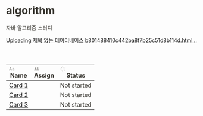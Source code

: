 # algorithm
자바 알고리즘 스터디

[Uploading 제목 없는 데이터베이스 b801488410c442ba8f7b25c51d8b114d.html…]()<html><head><meta http-equiv="Content-Type" content="text/html; charset=utf-8"/><title>제목 없는 데이터베이스</title><style>
/* cspell:disable-file */
/* webkit printing magic: print all background colors */
html {
	-webkit-print-color-adjust: exact;
}
* {
	box-sizing: border-box;
	-webkit-print-color-adjust: exact;
}

html,
body {
	margin: 0;
	padding: 0;
}
@media only screen {
	body {
		margin: 2em auto;
		max-width: 900px;
		color: rgb(55, 53, 47);
	}
}

body {
	line-height: 1.5;
	white-space: pre-wrap;
}

a,
a.visited {
	color: inherit;
	text-decoration: underline;
}

.pdf-relative-link-path {
	font-size: 80%;
	color: #444;
}

h1,
h2,
h3 {
	letter-spacing: -0.01em;
	line-height: 1.2;
	font-weight: 600;
	margin-bottom: 0;
}

.page-title {
	font-size: 2.5rem;
	font-weight: 700;
	margin-top: 0;
	margin-bottom: 0.75em;
}

h1 {
	font-size: 1.875rem;
	margin-top: 1.875rem;
}

h2 {
	font-size: 1.5rem;
	margin-top: 1.5rem;
}

h3 {
	font-size: 1.25rem;
	margin-top: 1.25rem;
}

.source {
	border: 1px solid #ddd;
	border-radius: 3px;
	padding: 1.5em;
	word-break: break-all;
}

.callout {
	border-radius: 3px;
	padding: 1rem;
}

figure {
	margin: 1.25em 0;
	page-break-inside: avoid;
}

figcaption {
	opacity: 0.5;
	font-size: 85%;
	margin-top: 0.5em;
}

mark {
	background-color: transparent;
}

.indented {
	padding-left: 1.5em;
}

hr {
	background: transparent;
	display: block;
	width: 100%;
	height: 1px;
	visibility: visible;
	border: none;
	border-bottom: 1px solid rgba(55, 53, 47, 0.09);
}

img {
	max-width: 100%;
}

@media only print {
	img {
		max-height: 100vh;
		object-fit: contain;
	}
}

@page {
	margin: 1in;
}

.collection-content {
	font-size: 0.875rem;
}

.column-list {
	display: flex;
	justify-content: space-between;
}

.column {
	padding: 0 1em;
}

.column:first-child {
	padding-left: 0;
}

.column:last-child {
	padding-right: 0;
}

.table_of_contents-item {
	display: block;
	font-size: 0.875rem;
	line-height: 1.3;
	padding: 0.125rem;
}

.table_of_contents-indent-1 {
	margin-left: 1.5rem;
}

.table_of_contents-indent-2 {
	margin-left: 3rem;
}

.table_of_contents-indent-3 {
	margin-left: 4.5rem;
}

.table_of_contents-link {
	text-decoration: none;
	opacity: 0.7;
	border-bottom: 1px solid rgba(55, 53, 47, 0.18);
}

table,
th,
td {
	border: 1px solid rgba(55, 53, 47, 0.09);
	border-collapse: collapse;
}

table {
	border-left: none;
	border-right: none;
}

th,
td {
	font-weight: normal;
	padding: 0.25em 0.5em;
	line-height: 1.5;
	min-height: 1.5em;
	text-align: left;
}

th {
	color: rgba(55, 53, 47, 0.6);
}

ol,
ul {
	margin: 0;
	margin-block-start: 0.6em;
	margin-block-end: 0.6em;
}

li > ol:first-child,
li > ul:first-child {
	margin-block-start: 0.6em;
}

ul > li {
	list-style: disc;
}

ul.to-do-list {
	padding-inline-start: 0;
}

ul.to-do-list > li {
	list-style: none;
}

.to-do-children-checked {
	text-decoration: line-through;
	opacity: 0.375;
}

ul.toggle > li {
	list-style: none;
}

ul {
	padding-inline-start: 1.7em;
}

ul > li {
	padding-left: 0.1em;
}

ol {
	padding-inline-start: 1.6em;
}

ol > li {
	padding-left: 0.2em;
}

.mono ol {
	padding-inline-start: 2em;
}

.mono ol > li {
	text-indent: -0.4em;
}

.toggle {
	padding-inline-start: 0em;
	list-style-type: none;
}

/* Indent toggle children */
.toggle > li > details {
	padding-left: 1.7em;
}

.toggle > li > details > summary {
	margin-left: -1.1em;
}

.selected-value {
	display: inline-block;
	padding: 0 0.5em;
	background: rgba(206, 205, 202, 0.5);
	border-radius: 3px;
	margin-right: 0.5em;
	margin-top: 0.3em;
	margin-bottom: 0.3em;
	white-space: nowrap;
}

.collection-title {
	display: inline-block;
	margin-right: 1em;
}

.page-description {
    margin-bottom: 2em;
}

.simple-table {
	margin-top: 1em;
	font-size: 0.875rem;
	empty-cells: show;
}
.simple-table td {
	height: 29px;
	min-width: 120px;
}

.simple-table th {
	height: 29px;
	min-width: 120px;
}

.simple-table-header-color {
	background: rgb(247, 246, 243);
	color: black;
}
.simple-table-header {
	font-weight: 500;
}

time {
	opacity: 0.5;
}

.icon {
	display: inline-block;
	max-width: 1.2em;
	max-height: 1.2em;
	text-decoration: none;
	vertical-align: text-bottom;
	margin-right: 0.5em;
}

img.icon {
	border-radius: 3px;
}

.user-icon {
	width: 1.5em;
	height: 1.5em;
	border-radius: 100%;
	margin-right: 0.5rem;
}

.user-icon-inner {
	font-size: 0.8em;
}

.text-icon {
	border: 1px solid #000;
	text-align: center;
}

.page-cover-image {
	display: block;
	object-fit: cover;
	width: 100%;
	max-height: 30vh;
}

.page-header-icon {
	font-size: 3rem;
	margin-bottom: 1rem;
}

.page-header-icon-with-cover {
	margin-top: -0.72em;
	margin-left: 0.07em;
}

.page-header-icon img {
	border-radius: 3px;
}

.link-to-page {
	margin: 1em 0;
	padding: 0;
	border: none;
	font-weight: 500;
}

p > .user {
	opacity: 0.5;
}

td > .user,
td > time {
	white-space: nowrap;
}

input[type="checkbox"] {
	transform: scale(1.5);
	margin-right: 0.6em;
	vertical-align: middle;
}

p {
	margin-top: 0.5em;
	margin-bottom: 0.5em;
}

.image {
	border: none;
	margin: 1.5em 0;
	padding: 0;
	border-radius: 0;
	text-align: center;
}

.code,
code {
	background: rgba(135, 131, 120, 0.15);
	border-radius: 3px;
	padding: 0.2em 0.4em;
	border-radius: 3px;
	font-size: 85%;
	tab-size: 2;
}

code {
	color: #eb5757;
}

.code {
	padding: 1.5em 1em;
}

.code-wrap {
	white-space: pre-wrap;
	word-break: break-all;
}

.code > code {
	background: none;
	padding: 0;
	font-size: 100%;
	color: inherit;
}

blockquote {
	font-size: 1.25em;
	margin: 1em 0;
	padding-left: 1em;
	border-left: 3px solid rgb(55, 53, 47);
}

.bookmark {
	text-decoration: none;
	max-height: 8em;
	padding: 0;
	display: flex;
	width: 100%;
	align-items: stretch;
}

.bookmark-title {
	font-size: 0.85em;
	overflow: hidden;
	text-overflow: ellipsis;
	height: 1.75em;
	white-space: nowrap;
}

.bookmark-text {
	display: flex;
	flex-direction: column;
}

.bookmark-info {
	flex: 4 1 180px;
	padding: 12px 14px 14px;
	display: flex;
	flex-direction: column;
	justify-content: space-between;
}

.bookmark-image {
	width: 33%;
	flex: 1 1 180px;
	display: block;
	position: relative;
	object-fit: cover;
	border-radius: 1px;
}

.bookmark-description {
	color: rgba(55, 53, 47, 0.6);
	font-size: 0.75em;
	overflow: hidden;
	max-height: 4.5em;
	word-break: break-word;
}

.bookmark-href {
	font-size: 0.75em;
	margin-top: 0.25em;
}

.sans { font-family: ui-sans-serif, -apple-system, BlinkMacSystemFont, "Segoe UI", Helvetica, "Apple Color Emoji", Arial, sans-serif, "Segoe UI Emoji", "Segoe UI Symbol"; }
.code { font-family: "SFMono-Regular", Menlo, Consolas, "PT Mono", "Liberation Mono", Courier, monospace; }
.serif { font-family: Lyon-Text, Georgia, ui-serif, serif; }
.mono { font-family: iawriter-mono, Nitti, Menlo, Courier, monospace; }
.pdf .sans { font-family: Inter, ui-sans-serif, -apple-system, BlinkMacSystemFont, "Segoe UI", Helvetica, "Apple Color Emoji", Arial, sans-serif, "Segoe UI Emoji", "Segoe UI Symbol", 'Twemoji', 'Noto Color Emoji', 'Noto Sans CJK JP'; }
.pdf:lang(zh-CN) .sans { font-family: Inter, ui-sans-serif, -apple-system, BlinkMacSystemFont, "Segoe UI", Helvetica, "Apple Color Emoji", Arial, sans-serif, "Segoe UI Emoji", "Segoe UI Symbol", 'Twemoji', 'Noto Color Emoji', 'Noto Sans CJK SC'; }
.pdf:lang(zh-TW) .sans { font-family: Inter, ui-sans-serif, -apple-system, BlinkMacSystemFont, "Segoe UI", Helvetica, "Apple Color Emoji", Arial, sans-serif, "Segoe UI Emoji", "Segoe UI Symbol", 'Twemoji', 'Noto Color Emoji', 'Noto Sans CJK TC'; }
.pdf:lang(ko-KR) .sans { font-family: Inter, ui-sans-serif, -apple-system, BlinkMacSystemFont, "Segoe UI", Helvetica, "Apple Color Emoji", Arial, sans-serif, "Segoe UI Emoji", "Segoe UI Symbol", 'Twemoji', 'Noto Color Emoji', 'Noto Sans CJK KR'; }
.pdf .code { font-family: Source Code Pro, "SFMono-Regular", Menlo, Consolas, "PT Mono", "Liberation Mono", Courier, monospace, 'Twemoji', 'Noto Color Emoji', 'Noto Sans Mono CJK JP'; }
.pdf:lang(zh-CN) .code { font-family: Source Code Pro, "SFMono-Regular", Menlo, Consolas, "PT Mono", "Liberation Mono", Courier, monospace, 'Twemoji', 'Noto Color Emoji', 'Noto Sans Mono CJK SC'; }
.pdf:lang(zh-TW) .code { font-family: Source Code Pro, "SFMono-Regular", Menlo, Consolas, "PT Mono", "Liberation Mono", Courier, monospace, 'Twemoji', 'Noto Color Emoji', 'Noto Sans Mono CJK TC'; }
.pdf:lang(ko-KR) .code { font-family: Source Code Pro, "SFMono-Regular", Menlo, Consolas, "PT Mono", "Liberation Mono", Courier, monospace, 'Twemoji', 'Noto Color Emoji', 'Noto Sans Mono CJK KR'; }
.pdf .serif { font-family: PT Serif, Lyon-Text, Georgia, ui-serif, serif, 'Twemoji', 'Noto Color Emoji', 'Noto Serif CJK JP'; }
.pdf:lang(zh-CN) .serif { font-family: PT Serif, Lyon-Text, Georgia, ui-serif, serif, 'Twemoji', 'Noto Color Emoji', 'Noto Serif CJK SC'; }
.pdf:lang(zh-TW) .serif { font-family: PT Serif, Lyon-Text, Georgia, ui-serif, serif, 'Twemoji', 'Noto Color Emoji', 'Noto Serif CJK TC'; }
.pdf:lang(ko-KR) .serif { font-family: PT Serif, Lyon-Text, Georgia, ui-serif, serif, 'Twemoji', 'Noto Color Emoji', 'Noto Serif CJK KR'; }
.pdf .mono { font-family: PT Mono, iawriter-mono, Nitti, Menlo, Courier, monospace, 'Twemoji', 'Noto Color Emoji', 'Noto Sans Mono CJK JP'; }
.pdf:lang(zh-CN) .mono { font-family: PT Mono, iawriter-mono, Nitti, Menlo, Courier, monospace, 'Twemoji', 'Noto Color Emoji', 'Noto Sans Mono CJK SC'; }
.pdf:lang(zh-TW) .mono { font-family: PT Mono, iawriter-mono, Nitti, Menlo, Courier, monospace, 'Twemoji', 'Noto Color Emoji', 'Noto Sans Mono CJK TC'; }
.pdf:lang(ko-KR) .mono { font-family: PT Mono, iawriter-mono, Nitti, Menlo, Courier, monospace, 'Twemoji', 'Noto Color Emoji', 'Noto Sans Mono CJK KR'; }
.highlight-default {
	color: rgba(55, 53, 47, 1);
}
.highlight-gray {
	color: rgba(120, 119, 116, 1);
	fill: rgba(120, 119, 116, 1);
}
.highlight-brown {
	color: rgba(159, 107, 83, 1);
	fill: rgba(159, 107, 83, 1);
}
.highlight-orange {
	color: rgba(217, 115, 13, 1);
	fill: rgba(217, 115, 13, 1);
}
.highlight-yellow {
	color: rgba(203, 145, 47, 1);
	fill: rgba(203, 145, 47, 1);
}
.highlight-teal {
	color: rgba(68, 131, 97, 1);
	fill: rgba(68, 131, 97, 1);
}
.highlight-blue {
	color: rgba(51, 126, 169, 1);
	fill: rgba(51, 126, 169, 1);
}
.highlight-purple {
	color: rgba(144, 101, 176, 1);
	fill: rgba(144, 101, 176, 1);
}
.highlight-pink {
	color: rgba(193, 76, 138, 1);
	fill: rgba(193, 76, 138, 1);
}
.highlight-red {
	color: rgba(212, 76, 71, 1);
	fill: rgba(212, 76, 71, 1);
}
.highlight-gray_background {
	background: rgba(241, 241, 239, 1);
}
.highlight-brown_background {
	background: rgba(244, 238, 238, 1);
}
.highlight-orange_background {
	background: rgba(251, 236, 221, 1);
}
.highlight-yellow_background {
	background: rgba(251, 243, 219, 1);
}
.highlight-teal_background {
	background: rgba(237, 243, 236, 1);
}
.highlight-blue_background {
	background: rgba(231, 243, 248, 1);
}
.highlight-purple_background {
	background: rgba(244, 240, 247, 0.8);
}
.highlight-pink_background {
	background: rgba(249, 238, 243, 0.8);
}
.highlight-red_background {
	background: rgba(253, 235, 236, 1);
}
.block-color-default {
	color: inherit;
	fill: inherit;
}
.block-color-gray {
	color: rgba(120, 119, 116, 1);
	fill: rgba(120, 119, 116, 1);
}
.block-color-brown {
	color: rgba(159, 107, 83, 1);
	fill: rgba(159, 107, 83, 1);
}
.block-color-orange {
	color: rgba(217, 115, 13, 1);
	fill: rgba(217, 115, 13, 1);
}
.block-color-yellow {
	color: rgba(203, 145, 47, 1);
	fill: rgba(203, 145, 47, 1);
}
.block-color-teal {
	color: rgba(68, 131, 97, 1);
	fill: rgba(68, 131, 97, 1);
}
.block-color-blue {
	color: rgba(51, 126, 169, 1);
	fill: rgba(51, 126, 169, 1);
}
.block-color-purple {
	color: rgba(144, 101, 176, 1);
	fill: rgba(144, 101, 176, 1);
}
.block-color-pink {
	color: rgba(193, 76, 138, 1);
	fill: rgba(193, 76, 138, 1);
}
.block-color-red {
	color: rgba(212, 76, 71, 1);
	fill: rgba(212, 76, 71, 1);
}
.block-color-gray_background {
	background: rgba(241, 241, 239, 1);
}
.block-color-brown_background {
	background: rgba(244, 238, 238, 1);
}
.block-color-orange_background {
	background: rgba(251, 236, 221, 1);
}
.block-color-yellow_background {
	background: rgba(251, 243, 219, 1);
}
.block-color-teal_background {
	background: rgba(237, 243, 236, 1);
}
.block-color-blue_background {
	background: rgba(231, 243, 248, 1);
}
.block-color-purple_background {
	background: rgba(244, 240, 247, 0.8);
}
.block-color-pink_background {
	background: rgba(249, 238, 243, 0.8);
}
.block-color-red_background {
	background: rgba(253, 235, 236, 1);
}
.select-value-color-interactiveBlue { background-color: rgba(35, 131, 226, .07); }
.select-value-color-pink { background-color: rgba(245, 224, 233, 1); }
.select-value-color-purple { background-color: rgba(232, 222, 238, 1); }
.select-value-color-green { background-color: rgba(219, 237, 219, 1); }
.select-value-color-gray { background-color: rgba(227, 226, 224, 1); }
.select-value-color-translucentGray { background-color: rgba(255, 255, 255, 0.0375); }
.select-value-color-orange { background-color: rgba(250, 222, 201, 1); }
.select-value-color-brown { background-color: rgba(238, 224, 218, 1); }
.select-value-color-red { background-color: rgba(255, 226, 221, 1); }
.select-value-color-yellow { background-color: rgba(253, 236, 200, 1); }
.select-value-color-blue { background-color: rgba(211, 229, 239, 1); }
.select-value-color-pageGlass { background-color: undefined; }
.select-value-color-washGlass { background-color: undefined; }

.checkbox {
	display: inline-flex;
	vertical-align: text-bottom;
	width: 16;
	height: 16;
	background-size: 16px;
	margin-left: 2px;
	margin-right: 5px;
}

.checkbox-on {
	background-image: url("data:image/svg+xml;charset=UTF-8,%3Csvg%20width%3D%2216%22%20height%3D%2216%22%20viewBox%3D%220%200%2016%2016%22%20fill%3D%22none%22%20xmlns%3D%22http%3A%2F%2Fwww.w3.org%2F2000%2Fsvg%22%3E%0A%3Crect%20width%3D%2216%22%20height%3D%2216%22%20fill%3D%22%2358A9D7%22%2F%3E%0A%3Cpath%20d%3D%22M6.71429%2012.2852L14%204.9995L12.7143%203.71436L6.71429%209.71378L3.28571%206.2831L2%207.57092L6.71429%2012.2852Z%22%20fill%3D%22white%22%2F%3E%0A%3C%2Fsvg%3E");
}

.checkbox-off {
	background-image: url("data:image/svg+xml;charset=UTF-8,%3Csvg%20width%3D%2216%22%20height%3D%2216%22%20viewBox%3D%220%200%2016%2016%22%20fill%3D%22none%22%20xmlns%3D%22http%3A%2F%2Fwww.w3.org%2F2000%2Fsvg%22%3E%0A%3Crect%20x%3D%220.75%22%20y%3D%220.75%22%20width%3D%2214.5%22%20height%3D%2214.5%22%20fill%3D%22white%22%20stroke%3D%22%2336352F%22%20stroke-width%3D%221.5%22%2F%3E%0A%3C%2Fsvg%3E");
}
	
</style></head><body><article id="b8014884-10c4-42ba-8f7b-25c51d8b114d" class="page sans"><header><h1 class="page-title"></h1><p class="page-description"></p></header><div class="page-body"><table class="collection-content"><thead><tr><th><span class="icon property-icon"><svg role="graphics-symbol" viewBox="0 0 16 16" style="width:14px;height:14px;display:block;fill:rgba(55, 53, 47, 0.45);flex-shrink:0" class="typesTitle"><path d="M0.637695 13.1914C1.0957 13.1914 1.32812 13 1.47852 12.5215L2.24414 10.3887H6.14746L6.90625 12.5215C7.05664 13 7.2959 13.1914 7.74707 13.1914C8.22559 13.1914 8.5332 12.9043 8.5332 12.4531C8.5332 12.2891 8.50586 12.1523 8.44434 11.9678L5.41602 3.79199C5.2041 3.21777 4.82129 2.9375 4.19922 2.9375C3.60449 2.9375 3.21484 3.21777 3.0166 3.78516L-0.0322266 12.002C-0.09375 12.1797 -0.121094 12.3232 -0.121094 12.4668C-0.121094 12.918 0.166016 13.1914 0.637695 13.1914ZM2.63379 9.12402L4.17871 4.68066H4.21973L5.76465 9.12402H2.63379ZM12.2793 13.2324C13.3115 13.2324 14.2891 12.6787 14.7129 11.8037H14.7402V12.5762C14.7471 12.9863 15.0273 13.2393 15.4238 13.2393C15.834 13.2393 16.1143 12.9795 16.1143 12.5215V8.00977C16.1143 6.49902 14.9658 5.52148 13.1543 5.52148C11.7666 5.52148 10.6592 6.08887 10.2695 6.99121C10.1943 7.15527 10.1533 7.3125 10.1533 7.46289C10.1533 7.81152 10.4062 8.04395 10.7686 8.04395C11.0215 8.04395 11.2129 7.94824 11.3496 7.73633C11.7529 6.99121 12.2861 6.65625 13.1064 6.65625C14.0977 6.65625 14.6992 7.20996 14.6992 8.1123V8.67285L12.5664 8.7959C10.7686 8.8916 9.77734 9.69824 9.77734 11.0107C9.77734 12.3369 10.8096 13.2324 12.2793 13.2324ZM12.6621 12.1387C11.8008 12.1387 11.2129 11.667 11.2129 10.9561C11.2129 10.2725 11.7598 9.82129 12.7578 9.75977L14.6992 9.62988V10.3203C14.6992 11.3457 13.7969 12.1387 12.6621 12.1387Z"></path></svg></span>Name</th><th><span class="icon property-icon"><svg role="graphics-symbol" viewBox="0 0 16 16" style="width:14px;height:14px;display:block;fill:rgba(55, 53, 47, 0.45);flex-shrink:0" class="typesPerson"><path d="M10.9536 7.90088C12.217 7.90088 13.2559 6.79468 13.2559 5.38525C13.2559 4.01514 12.2114 2.92017 10.9536 2.92017C9.70142 2.92017 8.65137 4.02637 8.65698 5.39087C8.6626 6.79468 9.69019 7.90088 10.9536 7.90088ZM4.4231 8.03003C5.52368 8.03003 6.42212 7.05859 6.42212 5.83447C6.42212 4.63843 5.51245 3.68945 4.4231 3.68945C3.33374 3.68945 2.41846 4.64966 2.41846 5.84009C2.42407 7.05859 3.32251 8.03003 4.4231 8.03003ZM1.37964 13.168H5.49561C4.87231 12.292 5.43384 10.6074 6.78711 9.51807C6.18628 9.14746 5.37769 8.87231 4.4231 8.87231C1.95239 8.87231 0.262207 10.6917 0.262207 12.1628C0.262207 12.7974 0.548584 13.168 1.37964 13.168ZM7.50024 13.168H14.407C15.4009 13.168 15.7322 12.8423 15.7322 12.2864C15.7322 10.8489 13.8679 8.88354 10.9536 8.88354C8.04492 8.88354 6.17505 10.8489 6.17505 12.2864C6.17505 12.8423 6.50635 13.168 7.50024 13.168Z"></path></svg></span>Assign</th><th><span class="icon property-icon"><svg role="graphics-symbol" viewBox="0 0 16 16" style="width:14px;height:14px;display:block;fill:rgba(55, 53, 47, 0.45);flex-shrink:0" class="typesStatus"><path d="M8.75488 1.02344C8.75488 0.613281 8.41309 0.264648 8.00293 0.264648C7.59277 0.264648 7.25098 0.613281 7.25098 1.02344V3.11523C7.25098 3.51855 7.59277 3.86719 8.00293 3.86719C8.41309 3.86719 8.75488 3.51855 8.75488 3.11523V1.02344ZM3.91504 5.0293C4.20215 5.31641 4.69434 5.32324 4.97461 5.03613C5.26855 4.74902 5.26855 4.25684 4.98145 3.96973L3.53906 2.52051C3.25195 2.2334 2.7666 2.21973 2.47949 2.50684C2.19238 2.79395 2.18555 3.28613 2.47266 3.57324L3.91504 5.0293ZM10.9629 4.01758C10.6826 4.30469 10.6826 4.79688 10.9697 5.08398C11.2568 5.37109 11.749 5.36426 12.0361 5.07715L13.4854 3.62793C13.7725 3.34082 13.7725 2.84863 13.4785 2.55469C13.1982 2.27441 12.7061 2.27441 12.4189 2.56152L10.9629 4.01758ZM15.0234 8.78906C15.4336 8.78906 15.7822 8.44727 15.7822 8.03711C15.7822 7.62695 15.4336 7.28516 15.0234 7.28516H12.9385C12.5283 7.28516 12.1797 7.62695 12.1797 8.03711C12.1797 8.44727 12.5283 8.78906 12.9385 8.78906H15.0234ZM0.975586 7.28516C0.56543 7.28516 0.223633 7.62695 0.223633 8.03711C0.223633 8.44727 0.56543 8.78906 0.975586 8.78906H3.07422C3.48438 8.78906 3.83301 8.44727 3.83301 8.03711C3.83301 7.62695 3.48438 7.28516 3.07422 7.28516H0.975586ZM12.0361 10.9902C11.749 10.71 11.2568 10.71 10.9629 10.9971C10.6826 11.2842 10.6826 11.7764 10.9697 12.0635L12.4258 13.5127C12.7129 13.7998 13.2051 13.793 13.4922 13.5059C13.7793 13.2256 13.7725 12.7266 13.4854 12.4395L12.0361 10.9902ZM2.52051 12.4395C2.22656 12.7266 2.22656 13.2188 2.50684 13.5059C2.79395 13.793 3.28613 13.7998 3.57324 13.5127L5.02246 12.0703C5.31641 11.7832 5.31641 11.291 5.03613 11.0039C4.74902 10.7168 4.25684 10.71 3.96973 10.9971L2.52051 12.4395ZM8.75488 12.9658C8.75488 12.5557 8.41309 12.207 8.00293 12.207C7.59277 12.207 7.25098 12.5557 7.25098 12.9658V15.0576C7.25098 15.4609 7.59277 15.8096 8.00293 15.8096C8.41309 15.8096 8.75488 15.4609 8.75488 15.0576V12.9658Z"></path></svg></span>Status</th></tr></thead><tbody><tr id="c96bfcc8-5347-45b2-9290-540939e12280"><td class="cell-title"><a href="https://www.notion.so/Card-1-c96bfcc8534745b29290540939e12280?pvs=21">Card 1</a></td><td class="cell-s&lt;OS"></td><td class="cell-EVwo"><span class="status-value"><div class="status-dot"></div>Not started</span></td></tr><tr id="53b87e05-e41f-4866-ab51-3c97316a48c9"><td class="cell-title"><a href="https://www.notion.so/Card-2-53b87e05e41f4866ab513c97316a48c9?pvs=21">Card 2</a></td><td class="cell-s&lt;OS"></td><td class="cell-EVwo"><span class="status-value"><div class="status-dot"></div>Not started</span></td></tr><tr id="fd1bdd7d-3313-47b0-aada-4517c2cbd691"><td class="cell-title"><a href="https://www.notion.so/Card-3-fd1bdd7d331347b0aada4517c2cbd691?pvs=21">Card 3</a></td><td class="cell-s&lt;OS"></td><td class="cell-EVwo"><span class="status-value"><div class="status-dot"></div>Not started</span></td></tr></tbody></table><br/><br/></div></article></body></html>
